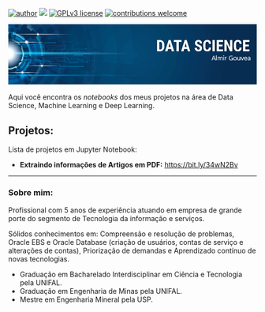 [![author](https://img.shields.io/badge/author-almirgouvea-red.svg)](https://www.linkedin.com/in/almirgouvea) [![](https://img.shields.io/badge/python-3.7+-blue.svg)](https://www.python.org/downloads/release/python-365/) [![GPLv3 license](https://img.shields.io/badge/License-GPLv3-blue.svg)](http://perso.crans.org/besson/LICENSE.html) [![contributions welcome](https://img.shields.io/badge/contributions-welcome-brightgreen.svg?style=flat)](https://github.com/carlosfab/data_science/issues)

<p align="center">
  <img src="banner.png" >
</p>

Aqui você encontra os *notebooks* dos meus projetos na área de Data Science, Machine Learning e Deep Learning.

## Projetos:
Lista de projetos em Jupyter Notebook:

* **Extraindo informações de Artigos em PDF:** https://bit.ly/34wN2Bv
---

### Sobre mim:

Profissional com 5 anos de experiência atuando em empresa de grande porte do segmento de Tecnologia da informação e serviços.

Sólidos conhecimentos em: Compreensão e resolução de problemas, Oracle EBS e Oracle Database (criação de usuários, contas de serviço e alterações de contas), Priorização de demandas e Aprendizado contínuo de novas tecnologias.

* Graduação em Bacharelado Interdisciplinar em Ciência e Tecnologia pela UNIFAL.
* Graduação em Engenharia de Minas pela UNIFAL.
* Mestre em Engenharia Mineral pela USP.


